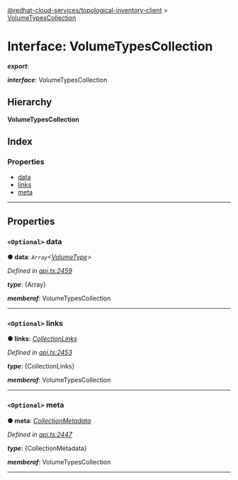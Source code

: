 [@redhat-cloud-services/topological-inventory-client](../README.md) > [VolumeTypesCollection](../interfaces/volumetypescollection.md)

# Interface: VolumeTypesCollection

*__export__*: 

*__interface__*: VolumeTypesCollection

## Hierarchy

**VolumeTypesCollection**

## Index

### Properties

* [data](volumetypescollection.md#data)
* [links](volumetypescollection.md#links)
* [meta](volumetypescollection.md#meta)

---

## Properties

<a id="data"></a>

### `<Optional>` data

**● data**: *`Array`<[VolumeType](volumetype.md)>*

*Defined in [api.ts:2459](https://github.com/RedHatInsights/javascript-clients/blob/master/packages/topological-inventory/api.ts#L2459)*

*__type__*: {Array}

*__memberof__*: VolumeTypesCollection

___
<a id="links"></a>

### `<Optional>` links

**● links**: *[CollectionLinks](collectionlinks.md)*

*Defined in [api.ts:2453](https://github.com/RedHatInsights/javascript-clients/blob/master/packages/topological-inventory/api.ts#L2453)*

*__type__*: {CollectionLinks}

*__memberof__*: VolumeTypesCollection

___
<a id="meta"></a>

### `<Optional>` meta

**● meta**: *[CollectionMetadata](collectionmetadata.md)*

*Defined in [api.ts:2447](https://github.com/RedHatInsights/javascript-clients/blob/master/packages/topological-inventory/api.ts#L2447)*

*__type__*: {CollectionMetadata}

*__memberof__*: VolumeTypesCollection

___

